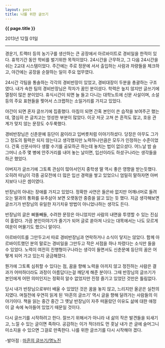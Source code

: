 ```yaml
---
layout: post
title: 나를 위한 글쓰기
---
```


**{{ page.title }}** <p class="meta">2013년 12월 01일</p>


---

경운기, 트랙터 등의 농기구를 생산하는 큰 공장에서 아르바이트로 경비일을 한적이 있다. 휴학기간 동안 학비를 벌기위한 목적이었다. 24시간을 근무하고, 그 다음 24시간을 쉬는 2교대 시스템이었다. 주간에는 주로 정문에 서서 출입하는 사람과 차량들을 체크하고, 야간에는 공장을 순찰하는 일이 주요 업무였다.  

24시간 각팀을 통솔하는 각각의 경비반장이 있었고, 경비대장이 두분을 총괄하는 구조였다. 내가 속한 팀의 경비반장님은 작자가 꿈인 분이셨다. 학력은 높지 않지만 글쓰기에 열정이 많은 분이었다. 휴식시간이 되면 늘 들고 다니는 대학노트에 신문 사설이며, 소설 등의 주요 표현들을  찢어서 스크랩하는 소일거리를 가지고 있었다. 

야간이 되면 혼자 글쓰기에 집중했다. 아침이 되면 간혹 본인이 쓴 습작을 보여주곤 했는데, 열심히 쓴 글치고는 엉성한 부분이 많았다. 이곳 저곳 고쳐 쓴 흔적도 많고, 호응 관계가 맞지 않는 문장도 수두룩했다.  

경비반장님은 신춘문예 등단이 꿈이라고 입버릇처럼 이야기하셨다. 당장은 아무도 그가 그 정도의 필력은 되지 않는다고 생각했지만 노력하나만큼은 모두가 인정하는 수준이었다. 간혹 신문사마다 생활 수기를 공모하곤 하는데 놓치는 법이 없으셨다. 어느날 밤 슬그머니 소주 몇 병에 안주거리를 내어 놓는 날이면, 입선이라도 하셨구나라는 생각들을 하곤 했었다. 

아버지가 글쓰기에 그토록 관심이 많아서인지 중학생 딸 역시 좋은 영향을 받는듯했다. 오히려 따님이 각종 공모전에 더 많은 입선 경력을 쌓고 있었으니 엄밀히 말하자면 아버지보다 나은 셈이였다. 

반장님의 아내는 장애를 가지고 있었다. 정확한 사연은 들은바 없지만 어깨너머로 들려오는 딸과의 통화를 유추삼아 보면 오랫동안 중증을 앓고 있는 듯 했다. 지금 생각해보면 글쓰기가 반장님의 유일한 자기치유 방법이 아니었나하는 생각도 든다. 

반장님의 글은 삐뚤빼둘, 수려한 문장은 아니었지만 사람의 내면을 투영할 수 있는 진심이 흘렀다. 가끔 본인이야기가 줄기가 되어 글로 쏟아져 나오는 대목에서는 나도 모르게 여운이 머물기도 했으니 말이다. 

아르바이트를 그만두고서 따로 경비반장님과 연락하거나 소식이 닿지는 않았다. 함께 아르바이트했던 분의 말로는 경비일을 그만두고 작은 서점을 하나 차렸다는 소식만 들을 수 있었다.  노력이 여전히 진행형이구나라는 생각이 들면서도 신춘문예 등단의 꿈은 어떻게 되어 가고 있는지 궁금해졌다. 

뭔가에 그토록 심취할 수 있다는 점, 꿈을 향해 노력을 아끼지 않고 정진하는 사람은 결과가 어떠하더라도 과정이 아름답다는걸 깨닫게 해준 분이다. 그때 반장님의 글쓰기가 본인에게 어떤 의미인지는 정확히 알수 없었지만 진정 즐기고 있었던 것만은 틀림없다.

당시 내가 반장님으로부터 배울 수 있었던 것은 꿈을 놓지 않고, 느리지만 올곧은 실천의지였다. 며칠전에 우연히 읽게 된 ‘마흔의 글쓰기’ 역시 글을 향해 달려가는 사람들의 이야기이다. 책을 읽는 중간 중간 그 옛날 반장님이 자주 떠올랐던 이유도 삶에 대한 애정이 글 속에 녹아들어 있었기 때문일 것이다. 

다시 글쓰기를 시작하려고 한다. 잘쓰기 위해서가 아니라 내 삶의 작은 발견들을 되새기고, 느낄 수 있는 글이면 족하다. 공감하는 이가 적더라도 먼 훗날 내가 쓴 글에 슬머그니 미소지을 수 있으면 그걸로 만족한다. 나를 위한 글쓰기를 다시 시작해야 겠다. 

-발아점 : [마흔의 글쓰기/명노진](http://book.daum.net/detail/book.do?bookid=DGT4808994747224#tab_info)
